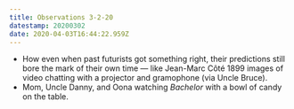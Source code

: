 ```yaml
---
title: Observations 3-2-20
datestamp: 20200302
date: 2020-04-03T16:44:22.959Z
---
```

- How even when past futurists got something right, their predictions still bore the mark of their own time — like Jean-Marc Côté 1899 images of video chatting with a projector and gramophone (via Uncle Bruce).
- Mom, Uncle Danny, and Oona watching *Bachelor* with a bowl of candy on the table.
